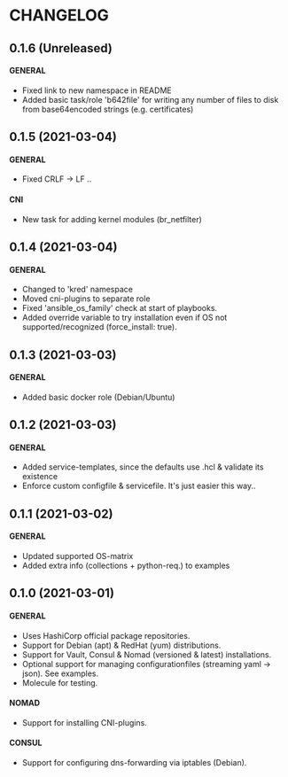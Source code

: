 # CHANGELOG
## 0.1.6 (Unreleased)
#### GENERAL
  * Fixed link to new namespace in README
  * Added basic task/role 'b642file' for writing any number of files to disk from base64encoded strings (e.g. certificates)

## 0.1.5 (2021-03-04)
#### GENERAL
  * Fixed CRLF -> LF ..
#### CNI
  * New task for adding kernel modules (br_netfilter)

## 0.1.4 (2021-03-04)
#### GENERAL
  * Changed to 'kred' namespace
  * Moved cni-plugins to separate role
  * Fixed 'ansible_os_family' check at start of playbooks.
  * Added override variable to try installation even if OS not supported/recognized (force_install: true).

## 0.1.3 (2021-03-03)
#### GENERAL
  * Added basic docker role (Debian/Ubuntu)

## 0.1.2 (2021-03-03)
#### GENERAL
  * Added service-templates, since the defaults use .hcl & validate its existence
  * Enforce custom configfile & servicefile. It's just easier this way..

## 0.1.1 (2021-03-02)
#### GENERAL
  * Updated supported OS-matrix
  * Added extra info (collections + python-req.) to examples

## 0.1.0 (2021-03-01)
#### GENERAL
  * Uses HashiCorp official package repositories.
  * Support for Debian (apt) & RedHat (yum) distributions.
  * Support for Vault, Consul & Nomad (versioned & latest) installations.
  * Optional support for managing configurationfiles (streaming yaml -> json). See examples.
  * Molecule for testing.
#### NOMAD
  * Support for installing CNI-plugins.
#### CONSUL
  * Support for configuring dns-forwarding via iptables (Debian).